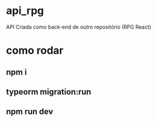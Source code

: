 # api_rpg
API Criada como back-end de outro repositório (RPG React)
# como rodar
## npm i
## typeorm migration:run
## npm run dev
